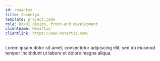 ```yaml
---
id: cosentyx
title: Cosentyx
template: project.jade
role: UX/UI design, front-end development
clientname: Novartis
clientlink: https://www.novartis.com/
---
```


Lorem ipsum dolor sit amet, consectetur adipiscing elit, sed do eiusmod tempor incididunt ut labore et dolore magna aliqua.